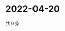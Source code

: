 # 2022-04-20

共 0 条

<!-- BEGIN WEIBO -->
<!-- 最后更新时间 Wed Apr 20 2022 06:14:19 GMT+0800 (China Standard Time) -->

<!-- END WEIBO -->
